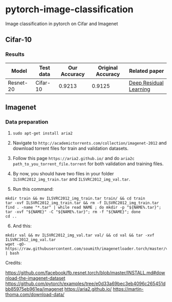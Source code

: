 # pytorch-image-classification

Image classification in pytorch on Cifar and Imagenet


## Cifar-10 


### Results

| Model            | Test data | Our Accuracy| Original Accuracy | Related paper |
|------------------|-----------|---------|------------------|--------------------|
| Resnet-20    | Cifar-10  | 0.9213 | 0.9125 |  [Deep Residual Learning](https://arxiv.org/pdf/1512.03385.pdf) |


## Imagenet

### Data preparation

1. ```sudo apt-get install aria2```

2. Navigate to ```http://academictorrents.com/collection/imagenet-2012``` and download torrent files for train and validation datasets.

3. Follow this page ```https://aria2.github.io/``` and do ```aria2c path_to_you_torrent_file.torrent``` for both validation and training files.

4. By now, you should have two files in your folder ```ILSVRC2012_img_train.tar``` and ```ILSVRC2012_img_val.tar```.

5. Run this command: 
```
mkdir train && mv ILSVRC2012_img_train.tar train/ && cd train
tar -xvf ILSVRC2012_img_train.tar && rm -f ILSVRC2012_img_train.tar
find . -name "*.tar" | while read NAME ; do mkdir -p "${NAME%.tar}"; tar -xvf "${NAME}" -C "${NAME%.tar}"; rm -f "${NAME}"; done
cd ..
```
6. And this:
```
mkdir val && mv ILSVRC2012_img_val.tar val/ && cd val && tar -xvf ILSVRC2012_img_val.tar
wget -qO- https://raw.githubusercontent.com/soumith/imagenetloader.torch/master/valprep.sh | bash
```

Credits:

https://github.com/facebook/fb.resnet.torch/blob/master/INSTALL.md#download-the-imagenet-dataset
https://github.com/pytorch/examples/tree/e0d33a69bec3eb4096c265451dbb85975eb961ea/imagenet
https://aria2.github.io/
https://martin-thoma.com/download-data/
